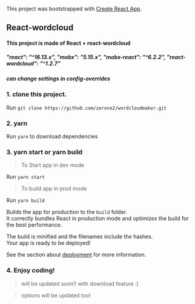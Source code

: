 This project was bootstrapped with [Create React App](https://github.com/facebook/create-react-app).

## React-wordcloud

#### This project is made of React + react-wordcloud
##### "react": "^16.13.x", "mobx": "5.15.x", "mobx-react": "^6.2.2",  "react-wordcloud": "^1.2.7"
##### can change settings in config-overrides 

### 1. clone this project.

Run 
```git clone https://github.com/zerone2/wordcloudmaker.git```

### 2. yarn 

Run ```yarn``` to download dependencies

### 3. yarn start or yarn build

>To Start app in dev mode

Run ```yarn start```

>To build app in prod mode

Run ```yarn build```

Builds the app for production to the `build` folder.<br />
It correctly bundles React in production mode and optimizes the build for the best performance.

The build is minified and the filenames include the hashes.<br />
Your app is ready to be deployed!

See the section about [deployment](https://facebook.github.io/create-react-app/docs/deployment) for more information.

### 4. Enjoy coding! 
> will be updated soon!! with download feature :)

> options will be updated too!
